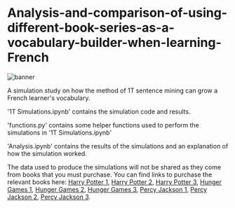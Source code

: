 # Analysis-and-comparison-of-using-different-book-series-as-a-vocabulary-builder-when-learning-French

![banner](https://user-images.githubusercontent.com/18585507/131611873-38388e8c-3a83-4ae2-9fa3-e4f5625937ca.png)

A simulation study on how the method of 1T sentence mining can grow a French learner's vocabulary.

'1T Simulations.ipynb' contains the simulation code and results.

'functions.py' contains some helper functions used to perform the simulations in '1T Simulations.ipynb'

'Analysis.ipynb' contains the results of the simulations and an explanation of how the simulation worked.

The data used to produce the simulations will not be shared as they come from books that you must purchase. You can find links to purchase the relevant books here: [Harry Potter 1](https://www.amazon.ca/-/fr/J-K-Rowling-ebook/dp/B0192CTN72), [Harry Potter 2](https://www.amazon.ca/-/fr/J-K-Rowling-ebook/dp/B0192CTN86/ref=pd_sim_1/138-6115907-2985348?pd_rd_w=Q7oM3&pf_rd_p=28f5b2d0-fab0-4512-8e55-c157bfb42e19&pf_rd_r=BJDT34PKZGK48HEP9WHC&pd_rd_r=02fd5acc-0979-4936-966d-43d5cfd8313d&pd_rd_wg=tVOnG&pd_rd_i=B0192CTN86&psc=1), [Harry Potter 3](https://www.amazon.ca/-/fr/J-K-Rowling-ebook/dp/B0192CTN7W/ref=pd_sim_1/138-6115907-2985348?pd_rd_w=oIbUt&pf_rd_p=28f5b2d0-fab0-4512-8e55-c157bfb42e19&pf_rd_r=WA88C26ST7WPW9ZX58Y4&pd_rd_r=8f53feb1-a8d8-411a-83ee-8721f946dbbc&pd_rd_wg=1iqyB&pd_rd_i=B0192CTN7W&psc=1), [Hunger Games 1](https://www.amazon.ca/-/fr/Suzanne-Collins-ebook/dp/B006JR6JJO/ref=sr_1_1?__mk_fr_CA=%C3%85M%C3%85%C5%BD%C3%95%C3%91&crid=1YIFF2DT5H0ZN&dchild=1&keywords=hunger+games+francais&qid=1630470905&s=digital-text&sprefix=hunger+game%2Cdigital-text%2C203&sr=1-1), [Hunger Games 2](https://www.amazon.ca/-/fr/Suzanne-Collins-ebook/dp/B00773A7II/ref=pd_sim_1/138-6115907-2985348?pd_rd_w=nAisz&pf_rd_p=28f5b2d0-fab0-4512-8e55-c157bfb42e19&pf_rd_r=B6X9D0R1DZWJV3D1PMD0&pd_rd_r=a5c2c55e-51e2-427d-8bf5-1be54d94565b&pd_rd_wg=i4TjT&pd_rd_i=B00773A7II&psc=1), [Hunger Games 3](https://www.amazon.ca/-/fr/Suzanne-COLLINS-ebook/dp/B007D3L2Y0/ref=pd_sim_1/138-6115907-2985348?pd_rd_w=Qilzm&pf_rd_p=28f5b2d0-fab0-4512-8e55-c157bfb42e19&pf_rd_r=SGK50MAYFSDR8NTSSCP7&pd_rd_r=cd98013e-2994-4627-a186-dc96c2a80189&pd_rd_wg=SID69&pd_rd_i=B007D3L2Y0&psc=1), [Percy Jackson 1](https://www.amazon.ca/-/fr/Rick-Riordan-ebook/dp/B00FX6RC5W/ref=sr_1_3?__mk_fr_CA=%C3%85M%C3%85%C5%BD%C3%95%C3%91&crid=GLOCU36NBA4F&dchild=1&keywords=percy+jackson+francais&qid=1630470957&s=digital-text&sprefix=percy+%2Cdigital-text%2C210&sr=1-3), [Percy Jackson 2](https://www.amazon.ca/-/fr/Mona-Pracontal-ebook/dp/B00FY7SK74/ref=pd_sim_1/138-6115907-2985348?pd_rd_w=qNjYD&pf_rd_p=28f5b2d0-fab0-4512-8e55-c157bfb42e19&pf_rd_r=VQY21KMMMZZ5V7T0PGTV&pd_rd_r=bacbb1e0-c227-46bb-903c-89faebfcaf8e&pd_rd_wg=A1WVX&pd_rd_i=B00FY7SK74&psc=1), [Percy Jackson 3](https://www.amazon.ca/-/fr/Mona-Pracontal-ebook/dp/B00FX6RC3O/ref=pd_sim_1/138-6115907-2985348?pd_rd_w=syUJp&pf_rd_p=28f5b2d0-fab0-4512-8e55-c157bfb42e19&pf_rd_r=BKP8F3DQ0VERQVWK3JRV&pd_rd_r=af882b02-fe1c-4c2b-add1-432af38bbbee&pd_rd_wg=H6hqd&pd_rd_i=B00FX6RC3O&psc=1).
